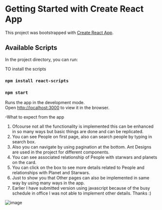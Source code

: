 # Getting Started with Create React App
This project was bootstrapped with [Create React App](https://github.com/facebook/create-react-app).
## Available Scripts
In the project directory, you can run:

TO install the scripts

### `npm install react-scripts`

### `npm start`
Runs the app in the development mode.\
Open [http://localhost:3000](http://localhost:3000) to view it in the browser.


-What to expect from the app

1. Ofcourse not all the functionality is implemented this can be enhanced in so many ways but basic things are done and can be replicated.
2. You can see People on first page, also can search people by typing in search box.
3. Also you can navigate by using pagination at the bottom. Ant Designs are used in the project for different components.
4. You can see associated relationship of People with starwars and planets on the card.
5. You can click on the box to see more details related to People and relationships with Planet and Starwars.
6. Just to show you that Other pages can also be implemented in same way by using many ways in the app.
7. Earlier I have submitted version using javascript because of the busy schedule in office I was not able to implement other details. Thanks :)

![image](https://user-images.githubusercontent.com/73927753/234555654-4ebeb955-78f0-4111-ac54-ef4a720be2e1.png)
